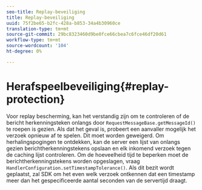 ```yaml
---
seo-title: Replay-beveiliging
title: Replay-beveiliging
uuid: 75f2be65-b2fc-428a-b853-34a4b30960ce
translation-type: tm+mt
source-git-commit: 29bc8323460d9be0fce66cbea7c6fce46df20d61
workflow-type: tm+mt
source-wordcount: '104'
ht-degree: 0%

---
```



# Herafspeelbeveiliging{#replay-protection}

Voor replay bescherming, kan het verstandig zijn om te controleren of de bericht herkenningsteken onlangs door `RequestMessageBase.getMessageId()` te roepen is gezien. Als dat het geval is, probeert een aanvaller mogelijk het verzoek opnieuw af te spelen. Dit moet worden geweigerd. Om herhalingspogingen te ontdekken, kan de server een lijst van onlangs gezien berichtherkenningstekens opslaan en elk inkomend verzoek tegen de caching lijst controleren. Om de hoeveelheid tijd te beperken moet de berichtherkenningstekens worden opgeslagen, vraag `HandlerConfiguration.setTimestampTolerance()`. Als dit bezit wordt geplaatst, zal SDK om het even welk verzoek ontkennen dat een timestamp meer dan het gespecificeerde aantal seconden van de servertijd draagt.
